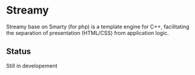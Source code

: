 # Streamy 

Streamy base on Smarty (for php) is a template engine for C++, facilitating the separation of presentation (HTML/CSS) from application logic.

## Status

Still in developement 
